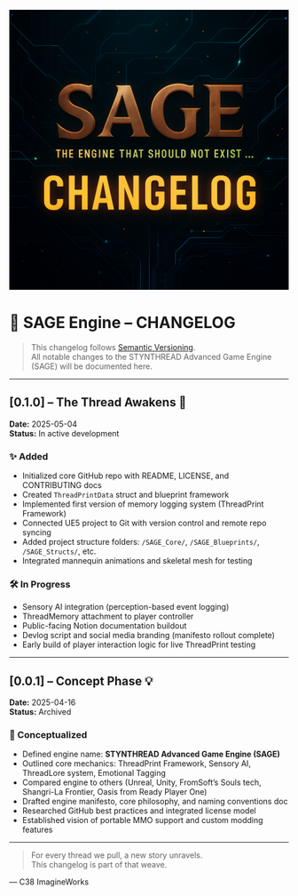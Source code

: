 <p align="center">
  <img src="https://github.com/c38ImagineWorksDev/SAGE-ENGINE/blob/master/docs/img/changelog_header.png?raw=true" alt="SAGE Changelog">
</p>

# 🧵 SAGE Engine – CHANGELOG

> This changelog follows [Semantic Versioning](https://semver.org/).  
> All notable changes to the STYNTHREAD Advanced Game Engine (SAGE) will be documented here.

---

## [0.1.0] – The Thread Awakens 🌱
**Date:** 2025-05-04  
**Status:** In active development

### ✨ Added
- Initialized core GitHub repo with README, LICENSE, and CONTRIBUTING docs
- Created `ThreadPrintData` struct and blueprint framework
- Implemented first version of memory logging system (ThreadPrint Framework)
- Connected UE5 project to Git with version control and remote repo syncing
- Added project structure folders: `/SAGE_Core/`, `/SAGE_Blueprints/`, `/SAGE_Structs/`, etc.
- Integrated mannequin animations and skeletal mesh for testing

### 🛠️ In Progress
- Sensory AI integration (perception-based event logging)
- ThreadMemory attachment to player controller
- Public-facing Notion documentation buildout
- Devlog script and social media branding (manifesto rollout complete)
- Early build of player interaction logic for live ThreadPrint testing

---

## [0.0.1] – Concept Phase 💡
**Date:** 2025-04-16  
**Status:** Archived

### 🧠 Conceptualized
- Defined engine name: **STYNTHREAD Advanced Game Engine (SAGE)**
- Outlined core mechanics: ThreadPrint Framework, Sensory AI, ThreadLore system, Emotional Tagging
- Compared engine to others (Unreal, Unity, FromSoft’s Souls tech, Shangri-La Frontier, Oasis from Ready Player One)
- Drafted engine manifesto, core philosophy, and naming conventions doc
- Researched GitHub best practices and integrated license model
- Established vision of portable MMO support and custom modding features

---

> For every thread we pull, a new story unravels.  
> This changelog is part of that weave.

— C38 ImagineWorks
